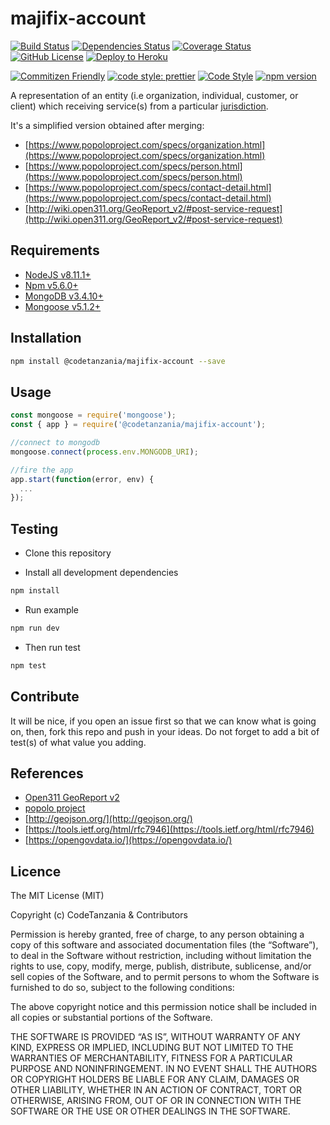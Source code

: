# majifix-account

[![Build Status](https://travis-ci.org/CodeTanzania/majifix-account.svg?branch=develop)](https://travis-ci.org/CodeTanzania/majifix-account)
[![Dependencies Status](https://david-dm.org/CodeTanzania/majifix-account.svg)](https://david-dm.org/CodeTanzania/majifix-account)
[![Coverage Status](https://coveralls.io/repos/github/CodeTanzania/majifix-account/badge.svg?branch=develop)](https://coveralls.io/github/CodeTanzania/majifix-account?branch=develop)
[![GitHub License](https://img.shields.io/github/license/CodeTanzania/majifix-account)](https://github.com/CodeTanzania/majifix-account/blob/develop/LICENSE)
[![Deploy to Heroku](https://www.herokucdn.com/deploy/button.png)](https://heroku.com/deploy?template=https://github.com/CodeTanzania/majifix-account/tree/develop) 

[![Commitizen Friendly](https://img.shields.io/badge/commitizen-friendly-brightgreen.svg)](http://commitizen.github.io/cz-cli/)
[![code style: prettier](https://img.shields.io/badge/code_style-prettier-ff69b4.svg)](https://github.com/prettier/prettier)
[![Code Style](https://badgen.net/badge/code%20style/airbnb/ff5a5f?icon=airbnb)](https://github.com/airbnb/javascript)
[![npm version](https://img.shields.io/npm/v/@codetanzania/majifix-account)](https://www.npmjs.com/package/@codetanzania/majifix-account)

A representation of an entity (i.e organization, individual, customer, or client) which receiving service(s) from a particular [jurisdiction](https://github.com/CodeTanzania/majifix-jurisdiction).

It's a simplified version obtained after merging:

- [https://www.popoloproject.com/specs/organization.html](https://www.popoloproject.com/specs/organization.html)
- [https://www.popoloproject.com/specs/person.html](https://www.popoloproject.com/specs/person.html)
- [https://www.popoloproject.com/specs/contact-detail.html](https://www.popoloproject.com/specs/contact-detail.html)
- [http://wiki.open311.org/GeoReport_v2/#post-service-request](http://wiki.open311.org/GeoReport_v2/#post-service-request)

## Requirements

- [NodeJS v8.11.1+](https://nodejs.org)
- [Npm v5.6.0+](https://www.npmjs.com/)
- [MongoDB v3.4.10+](https://www.mongodb.com/)
- [Mongoose v5.1.2+](https://github.com/Automattic/mongoose)

## Installation

```sh
npm install @codetanzania/majifix-account --save
```

## Usage

```js
const mongoose = require('mongoose');
const { app } = require('@codetanzania/majifix-account');

//connect to mongodb
mongoose.connect(process.env.MONGODB_URI);

//fire the app
app.start(function(error, env) {
  ...
});
```

## Testing

- Clone this repository

- Install all development dependencies

```sh
npm install
```

- Run example

```sh
npm run dev
```

- Then run test

```sh
npm test
```

## Contribute

It will be nice, if you open an issue first so that we can know what is going on, then, fork this repo and push in your ideas. Do not forget to add a bit of test(s) of what value you adding.

## References

- [Open311 GeoReport v2](http://wiki.open311.org/GeoReport_v2/)
- [popolo project](https://www.popoloproject.com/)
- [http://geojson.org/](http://geojson.org/)
- [https://tools.ietf.org/html/rfc7946](https://tools.ietf.org/html/rfc7946)
- [https://opengovdata.io/](https://opengovdata.io/)

## Licence

The MIT License (MIT)

Copyright (c) CodeTanzania & Contributors

Permission is hereby granted, free of charge, to any person obtaining a copy of this software and associated documentation files (the “Software”), to deal in the Software without restriction, including without limitation the rights to use, copy, modify, merge, publish, distribute, sublicense, and/or sell copies of the Software, and to permit persons to whom the Software is furnished to do so, subject to the following conditions:

The above copyright notice and this permission notice shall be included in all copies or substantial portions of the Software.

THE SOFTWARE IS PROVIDED “AS IS”, WITHOUT WARRANTY OF ANY KIND, EXPRESS OR IMPLIED, INCLUDING BUT NOT LIMITED TO THE WARRANTIES OF MERCHANTABILITY, FITNESS FOR A PARTICULAR PURPOSE AND NONINFRINGEMENT. IN NO EVENT SHALL THE AUTHORS OR COPYRIGHT HOLDERS BE LIABLE FOR ANY CLAIM, DAMAGES OR OTHER LIABILITY, WHETHER IN AN ACTION OF CONTRACT, TORT OR OTHERWISE, ARISING FROM, OUT OF OR IN CONNECTION WITH THE SOFTWARE OR THE USE OR OTHER DEALINGS IN THE SOFTWARE.
